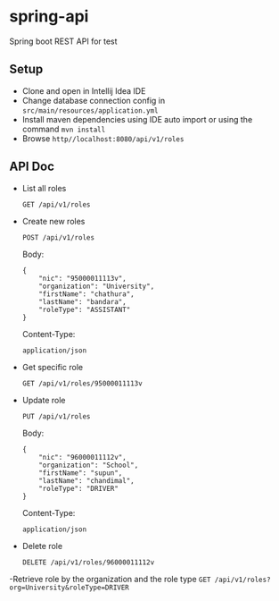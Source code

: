 # spring-api
Spring boot REST API for test

Setup
----------
- Clone and open in Intellij Idea IDE
- Change database connection config in `src/main/resources/application.yml`
- Install maven dependencies using IDE auto import or using the command ``mvn install``
- Browse ``http//localhost:8080/api/v1/roles``

API Doc
----------------
- List all roles 
    ```
    GET /api/v1/roles
    ```
- Create new roles 
    ```
    POST /api/v1/roles
    ```

    Body:
    ```
    {
        "nic": "95000011113v",
        "organization": "University",
        "firstName": "chathura",
        "lastName": "bandara",
        "roleType": "ASSISTANT"
    }
    ```
    Content-Type:
    ```
    application/json
    ```
- Get specific role 
    ```
    GET /api/v1/roles/95000011113v
    ```
- Update role
    ```
    PUT /api/v1/roles
    ```
    Body:
    ```
    {
        "nic": "96000011112v",
        "organization": "School",
        "firstName": "supun",
        "lastName": "chandimal",
        "roleType": "DRIVER"
    }
    ```
    
    Content-Type:
    ```
    application/json
    ```
- Delete role
    ```
    DELETE /api/v1/roles/96000011112v
    ```
-Retrieve role by the organization and the role type
    ```
    GET /api/v1/roles?org=University&roleType=DRIVER
    ```
    
